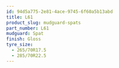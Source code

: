 ```yaml
---
id: 94d5a775-2e81-4ace-9745-6f60a5b13abd
title: L61
product_slug: mudguard-spats
part_number: L61
mudguard: Spat
finish: Gloss
tyre_size:
  - 265/70R17.5
  - 285/70R22.5
---
```

